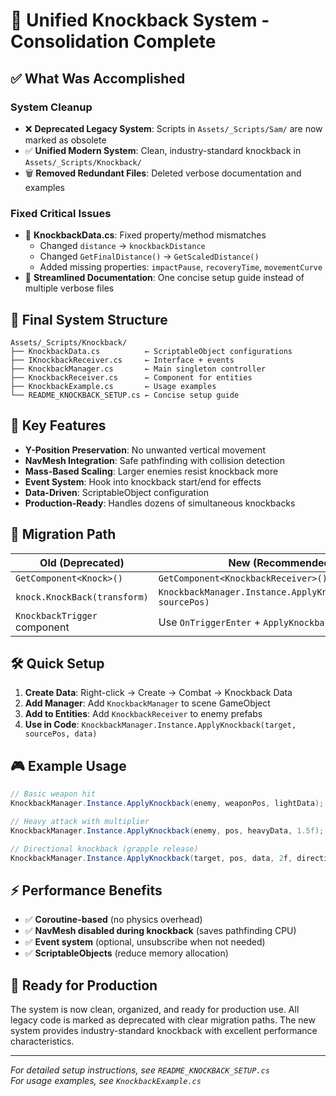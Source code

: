 # 🎯 Unified Knockback System - Consolidation Complete

## ✅ What Was Accomplished

### **System Cleanup**
- ❌ **Deprecated Legacy System**: Scripts in `Assets/_Scripts/Sam/` are now marked as obsolete
- ✅ **Unified Modern System**: Clean, industry-standard knockback in `Assets/_Scripts/Knockback/`
- 🗑️ **Removed Redundant Files**: Deleted verbose documentation and examples

### **Fixed Critical Issues**
- 🔧 **KnockbackData.cs**: Fixed property/method mismatches
  - Changed `distance` → `knockbackDistance` 
  - Changed `GetFinalDistance()` → `GetScaledDistance()`
  - Added missing properties: `impactPause`, `recoveryTime`, `movementCurve`
- 📝 **Streamlined Documentation**: One concise setup guide instead of multiple verbose files

## 📁 Final System Structure

```
Assets/_Scripts/Knockback/
├── KnockbackData.cs          ← ScriptableObject configurations
├── IKnockbackReceiver.cs     ← Interface + events
├── KnockbackManager.cs       ← Main singleton controller  
├── KnockbackReceiver.cs      ← Component for entities
├── KnockbackExample.cs       ← Usage examples
└── README_KNOCKBACK_SETUP.cs ← Concise setup guide
```

## 🚀 Key Features

- **Y-Position Preservation**: No unwanted vertical movement
- **NavMesh Integration**: Safe pathfinding with collision detection
- **Mass-Based Scaling**: Larger enemies resist knockback more
- **Event System**: Hook into knockback start/end for effects
- **Data-Driven**: ScriptableObject configuration
- **Production-Ready**: Handles dozens of simultaneous knockbacks

## 🔄 Migration Path

| **Old (Deprecated)** | **New (Recommended)** |
|---------------------|----------------------|
| `GetComponent<Knock>()` | `GetComponent<KnockbackReceiver>()` |
| `knock.KnockBack(transform)` | `KnockbackManager.Instance.ApplyKnockback(target, sourcePos)` |
| `KnockbackTrigger` component | Use `OnTriggerEnter` + `ApplyKnockback` call |

## 🛠️ Quick Setup

1. **Create Data**: Right-click → Create → Combat → Knockback Data
2. **Add Manager**: Add `KnockbackManager` to scene GameObject
3. **Add to Entities**: Add `KnockbackReceiver` to enemy prefabs
4. **Use in Code**: `KnockbackManager.Instance.ApplyKnockback(target, sourcePos, data)`

## 🎮 Example Usage

```csharp
// Basic weapon hit
KnockbackManager.Instance.ApplyKnockback(enemy, weaponPos, lightData);

// Heavy attack with multiplier
KnockbackManager.Instance.ApplyKnockback(enemy, pos, heavyData, 1.5f);

// Directional knockback (grapple release)
KnockbackManager.Instance.ApplyKnockback(target, pos, data, 2f, direction);
```

## ⚡ Performance Benefits

- ✅ **Coroutine-based** (no physics overhead)
- ✅ **NavMesh disabled during knockback** (saves pathfinding CPU)
- ✅ **Event system** (optional, unsubscribe when not needed)
- ✅ **ScriptableObjects** (reduce memory allocation)

## 🎯 Ready for Production

The system is now clean, organized, and ready for production use. All legacy code is marked as deprecated with clear migration paths. The new system provides industry-standard knockback with excellent performance characteristics.

---

*For detailed setup instructions, see `README_KNOCKBACK_SETUP.cs`*  
*For usage examples, see `KnockbackExample.cs`*